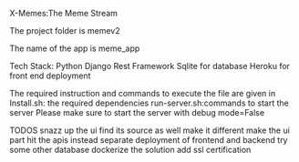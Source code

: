X-Memes:The Meme Stream

The project folder is memev2

The name of the app is meme_app

Tech Stack:
Python Django Rest Framework
Sqlite for database
Heroku for front end deployment


The required instruction and commands to execute the file are given in 
Install.sh: the required dependencies
run-server.sh:commands to start the server
Please make sure to start the server with debug mode=False 




TODOS
snazz up the ui find its source as well make it different
make the ui part hit the apis instead
separate deployment of frontend and backend
try some other database
dockerize the solution
add ssl certification
